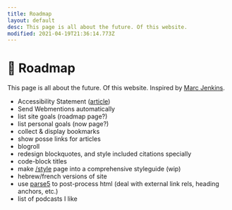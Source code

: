 ```yaml
---
title: Roadmap
layout: default
desc: This page is all about the future. Of this website.
modified: 2021-04-19T21:36:14.773Z
---
```


# 🚦 Roadmap
This page is all about the future. Of this website. Inspired by [Marc Jenkins](https://marcjenkins.co.uk/roadmap/).
<!-- Self-host fonts? -->
- Accessibility Statement ([article](https://ethanmarcotte.com/wrote/an-accessibility-statement/))
- Send Webmentions automatically
- list site goals (roadmap page?)
- list personal goals (now page?)
- collect & display bookmarks
- show posse links for articles
- blogroll
- redesign blockquotes, and style included citations specially
- code-block titles
- make [/style](/style) page into a comprehensive styleguide (wip)
- hebrew/french versions of site
- use [parse5](https://github.com/inikulin/parse5) to post-process html (deal with external link rels, heading anchors, etc.)
- list of podcasts I like
